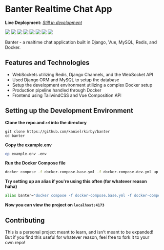 # Banter Realtime Chat App

**Live Deployment:** *[Still in development]()*

![](https://img.shields.io/badge/HTML5-E34F26?style=for-the-badge&logo=html5&logoColor=white)
![](https://img.shields.io/badge/CSS3-1572B6?style=for-the-badge&logo=css3&logoColor=white)
![](https://img.shields.io/badge/TypeScript-007ACC?style=for-the-badge&logo=typescript&logoColor=white)
![](https://img.shields.io/badge/Vue.js-35495E?style=for-the-badge&logo=vue.js&logoColor=4FC08D)
![](https://img.shields.io/badge/Python-14354C?style=for-the-badge&logo=python&logoColor=white)
![](https://img.shields.io/badge/Django-092E20?style=for-the-badge&logo=django&logoColor=white)
![](https://img.shields.io/badge/MySQL-00758F?style=for-the-badge&logo=mysql&logoColor=white)
![](https://img.shields.io/badge/Redis-%23DD0031.svg?&style=for-the-badge&logo=redis&logoColor=white)

Banter - a realtime chat application built in Django, Vue, MySQL, Redis, and Docker.

## Features and Technologies

- WebSockets utilizing Redis, Django Channels, and the WebSocket API
- Used Django ORM and MySQL to setup the database
- Setup the development environment utilizing a complex Docker setup
- Production pipeline handled through Docker
- Frontend using TailwindCSS and Vue Composition API

## Setting up the Development Environment

**Clone the repo and `cd` into the directory**

```git
git clone https://github.com/kanielrkirby/banter
cd banter
```

**Copy the example.env**

```bash
cp example.env .env
```

**Run the Docker Compose file**

```bash
docker compose -f docker-compose.base.yml -f docker-compose.dev.yml up
```

**Try setting up an alias if you're using this often (for whatever reason haha)**

```bash
alias banter="docker compose -f docker-compose.base.yml -f docker-compose.dev.yml up"
```

**Now you can view the project on `localhost:4173`**

## Contributing

This is a personal project meant to learn, and isn't meant to be expanded! But if you find this useful for whatever reason, feel free to fork it to your own repo!
